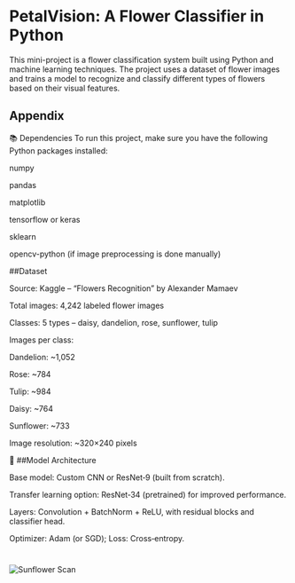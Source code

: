 
# PetalVision: A Flower Classifier in Python
This mini-project is a flower classification system built using Python and machine learning techniques. The project uses a dataset of flower images and trains a model to recognize and classify different types of flowers based on their visual features.


## Appendix
📚 Dependencies
To run this project, make sure you have the following Python packages installed:

numpy

pandas

matplotlib

tensorflow or keras

sklearn

opencv-python (if image preprocessing is done manually)

##Dataset

Source: Kaggle – “Flowers Recognition” by Alexander Mamaev 

Total images: 4,242 labeled flower images 

Classes: 5 types – daisy, dandelion, rose, sunflower, tulip 

Images per class:

Dandelion: ~1,052

Rose: ~784

Tulip: ~984

Daisy: ~764

Sunflower: ~733 

Image resolution: ~320×240 pixels 

🧠 ##Model Architecture

Base model: Custom CNN or ResNet‑9 (built from scratch).

Transfer learning option: ResNet‑34 (pretrained) for improved performance.

Layers: Convolution + BatchNorm + ReLU, with residual blocks and classifier head.

Optimizer: Adam (or SGD); Loss: Cross‑entropy.
#


![Sunflower Scan](images/sunflower_scan.jpg)


